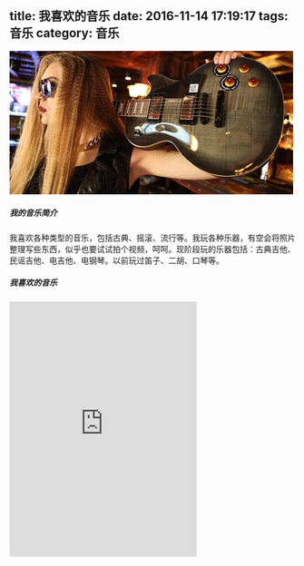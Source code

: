 title: 我喜欢的音乐
date: 2016-11-14 17:19:17
tags: 音乐
category: 音乐
---

<img src="/images/gitar.jpg" class="full-image" />

##### 我的音乐简介

我喜欢各种类型的音乐，包括古典、摇滚、流行等。我玩各种乐器，有空会将照片整理写些东西，似乎也要试试拍个视频，呵呵。现阶段玩的乐器包括：古典吉他、民谣吉他、电吉他、电钢琴。以前玩过笛子、二胡、口琴等。

##### 我喜欢的音乐
<!--more-->

<iframe frameborder="no" border="0" marginwidth="0" marginheight="0" width=330 height=450 src="http://music.163.com/outchain/player?type=0&id=135482478&auto=1&height=430"></iframe>